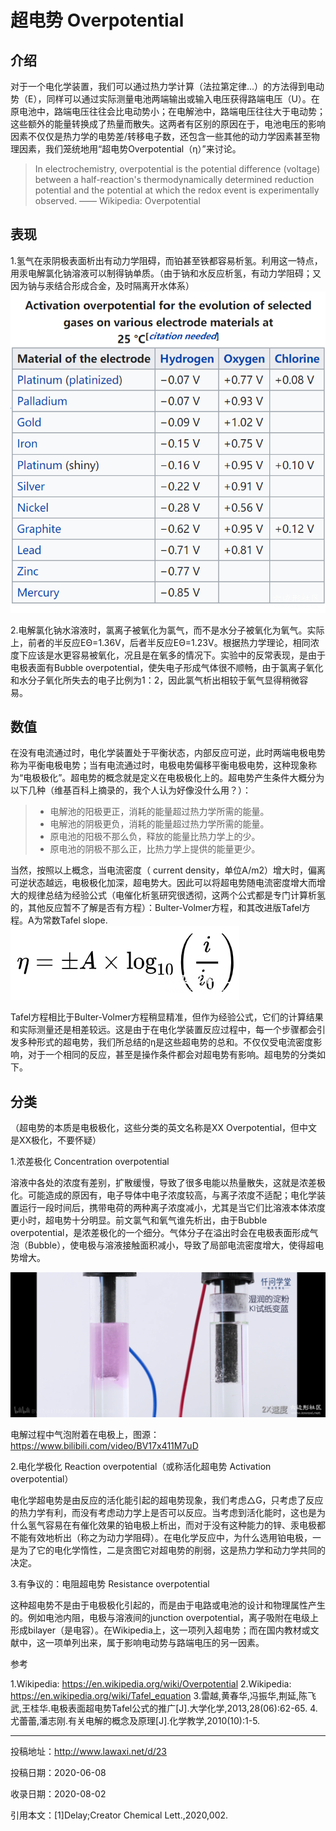 # 超电势 Overpotential

## 介绍

对于一个电化学装置，我们可以通过热力学计算（法拉第定律...）的方法得到电动势（E），同样可以通过实际测量电池两端输出或输入电压获得路端电压（U）。在原电池中，路端电压往往会比电动势小；在电解池中，路端电压往往大于电动势；这些额外的能量转换成了热量而散失。这两者有区别的原因在于，电池电压的影响因素不仅仅是热力学的电势差/转移电子数，还包含一些其他的动力学因素甚至物理因素，我们笼统地用“超电势Overpotential（η）”来讨论。

> In electrochemistry, overpotential is the potential difference (voltage) between a half-reaction's thermodynamically determined reduction potential and the potential at which the redox event is experimentally observed.
> —— Wikipedia: Overpotential

## 表现

1.氢气在汞阴极表面析出有动力学阻碍，而铂甚至铁都容易析氢。利用这一特点，用汞电解氯化钠溶液可以制得钠单质。（由于钠和水反应析氢，有动力学阻碍；又因为钠与汞结合形成合金，及时隔离开水体系）
![img](002_1.png)

2.电解氯化钠水溶液时，氯离子被氧化为氯气，而不是水分子被氧化为氧气。实际上，前者的半反应EΘ=1.36V，后者半反应EΘ=1.23V。根据热力学理论，相同浓度下应该是水更容易被氧化，况且是在氧多的情况下。实验中的反常表现，是由于电极表面有Bubble overpotential，使失电子形成气体很不顺畅，由于氯离子氧化和水分子氧化所失去的电子比例为1：2，因此氯气析出相较于氧气显得稍微容易。

## 数值

在没有电流通过时，电化学装置处于平衡状态，内部反应可逆，此时两端电极电势称为平衡电极电势；当有电流通过时，电极电势偏移平衡电极电势，这种现象称为“电极极化”。超电势的概念就是定义在电极极化上的。超电势产生条件大概分为以下几种（维基百科上摘录的，我个人认为好像没什么用？）：

> - 电解池的阳极更正，消耗的能量超过热力学所需的能量。
> - 电解池的阴极更负，消耗的能量超过热力学所需的能量。
> - 原电池的阳极不那么负，释放的能量比热力学上的少。
> - 原电池的阴极不那么正，比热力学上提供的能量更少。

当然，按照以上概念，当电流密度（ current density，单位A/m2）增大时，偏离可逆状态越远，电极极化加深，超电势大。因此可以将超电势随电流密度增大而增大的规律总结为经验公式（电催化析氢研究很透彻，这两个公式都是专门计算析氢的，其他反应暂不了解是否有方程）：Bulter-Volmer方程，和其改进版Tafel方程。A为常数Tafel slope.
![img](002_2.png)

Tafel方程相比于Bulter-Volmer方程稍显精准，但作为经验公式，它们的计算结果和实际测量还是相差较远。这是由于在电化学装置反应过程中，每一个步骤都会引发多种形式的超电势，我们所总结的η是这些超电势的总和。不仅仅受电流密度影响，对于一个相同的反应，甚至是操作条件都会对超电势有影响。超电势的分类如下。

## 分类

（超电势的本质是电极极化，这些分类的英文名称是XX Overpotential，但中文是XX极化，不要怀疑）

1.浓差极化 Concentration overpotential

溶液中各处的浓度有差别，扩散缓慢，导致了很多电能以热量散失，这就是浓差极化。可能造成的原因有，电子导体中电子浓度较高，与离子浓度不适配；电化学装置运行一段时间后，携带电荷的两种离子浓度减小，尤其是当它们比溶液本体浓度更小时，超电势十分明显。前文氯气和氧气谁先析出，由于Bubble overpotential，是浓差极化的一个细分。气体分子在溢出时会在电极表面形成气泡（Bubble），使电极与溶液接触面积减小，导致了局部电流密度增大，使得超电势增大。

![img](002_3.png)

电解过程中气泡附着在电极上，图源：https://www.bilibili.com/video/BV17x411M7uD

2.电化学极化 Reaction overpotential（或称活化超电势 Activation overpotential）

电化学超电势是由反应的活化能引起的超电势现象，我们考虑△G，只考虑了反应的热力学有利，而没有考虑动力学上是否可以反应。当考虑到活化能时，这也是为什么氢气容易在有催化效果的铂电极上析出，而对于没有这种能力的锌、汞电极都不能有效地析出（称之为动力学阻碍）。在电化学反应中，为什么选用铂电极，一是为了它的电化学惰性，二是贪图它对超电势的削弱，这是热力学和动力学共同的决定。

3.有争议的：电阻超电势 Resistance overpotential

这种超电势不是由于电极极化引起的，而是由于电路或电池的设计和物理属性产生的。例如电池内阻，电极与溶液间的junction overpotential，离子吸附在电级上形成bilayer（是电容）。在Wikipedia上，这一项列入超电势；而在国内教材或文献中，这一项单列出来，属于影响电动势与路端电压的另一因素。

参考

1.Wikipedia: https://en.wikipedia.org/wiki/Overpotential
2.Wikipedia: https://en.wikipedia.org/wiki/Tafel_equation
3.雷越,黄春华,冯振华,荆延,陈飞武,王桂华.电极表面超电势Tafel公式的推广[J].大学化学,2013,28(06):62-65.
4.尤蕾蕾,潘志刚.有关电解的概念及原理[J].化学教学,2010(10):1-5.

------

投稿地址：http://www.lawaxi.net/d/23

投稿日期：2020-06-08

收录日期：2020-08-02

引用本文：[1]Delay;Creator Chemical Lett.,2020,002.